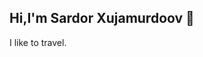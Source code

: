 ## Hi,I'm Sardor Xujamurdoov 👋 <br>
I like to travel.

<!--
**Sardor1401/Sardor1401** is a ✨ _special_ ✨ repository because its `README.md` (this file) appears on your GitHub profile.

Here are some ideas to get you started:

- 🔭 I’m currently working on ...
- 🌱 I’m currently learning ...
- 👯 I’m looking to collaborate on ...
- 🤔 I’m looking for help with ...'M 
- 💬 Ask me about ...
- 📫 How to reach me: ...
- 😄 Pronouns: ...
- ⚡ Fun fact: ...
-->
